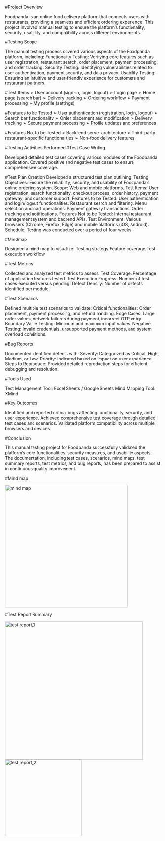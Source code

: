 #Project Overview

Foodpanda is an online food delivery platform that connects users with restaurants, providing a seamless and efficient ordering experience. This project involved manual testing to ensure the platform’s functionality, security, usability, and compatibility across different environments.


#Testing Scope

The manual testing process covered various aspects of the Foodpanda platform, including:
Functionality Testing: Verifying core features such as user registration, restaurant search, order placement, payment processing, and order tracking.
Security Testing: Identifying vulnerabilities related to user authentication, payment security, and data privacy.
Usability Testing: Ensuring an intuitive and user-friendly experience for customers and restaurant partners.

#Test Items
➢ User account (sign-in, login, logout)
➢ Login page
➢ Home page (search bar)
➢ Delivery tracking
➢ Ordering workflow
➢ Payment processing
➢ My profile (settings)

#Features to be Tested
➢ User authentication (registration, login, logout)
➢ Search bar functionality
➢ Order placement and modification
➢ Delivery tracking
➢ Secure payment processing
➢ Profile updates and preferences

#Features Not to be Tested
➢ Back-end server architecture
➢ Third-party restaurant-specific functionalities
➢ Non-food delivery features

#Testing Activities Performed
#Test Case Writing

Developed detailed test cases covering various modules of the Foodpanda application.
Covered positive and negative test cases to ensure comprehensive coverage.

#Test Plan Creation
Developed a structured test plan outlining:
Testing Objectives: Ensure the reliability, security, and usability of Foodpanda’s online ordering system.
Scope: Web and mobile platforms.
Test Items: User registration, search functionality, checkout process, order history, payment gateway, and customer support.
Features to be Tested:
User authentication and login/logout functionalities.
Restaurant search and filtering.
Menu selection and cart operations.
Payment gateway transactions.
Order tracking and notifications.
Features Not to be Tested: Internal restaurant management system and backend APIs.
Test Environment: Various browsers (Chrome, Firefox, Edge) and mobile platforms (iOS, Android).
Schedule: Testing was conducted over a period of four weeks.

#Mindmap

Designed a mind map to visualize:
Testing strategy
Feature coverage
Test execution workflow

#Test Metrics

Collected and analyzed test metrics to assess:
Test Coverage: Percentage of application features tested.
Test Execution Progress: Number of test cases executed versus pending.
Defect Density: Number of defects identified per module.

#Test Scenarios

Defined multiple test scenarios to validate:
Critical functionalities: Order placement, payment processing, and refund handling.
Edge Cases: Large order values, network failures during payment, incorrect OTP entry.
Boundary Value Testing: Minimum and maximum input values.
Negative Testing: Invalid credentials, unsupported payment methods, and system overload conditions.

#Bug Reports

Documented identified defects with:
Severity: Categorized as Critical, High, Medium, or Low.
Priority: Indicated based on impact on user experience.
Steps to Reproduce: Provided detailed reproduction steps for efficient debugging and resolution.

#Tools Used

Test Management Tool: Excel Sheets / Google Sheets
Mind Mapping Tool: XMind

#Key Outcomes

Identified and reported critical bugs affecting functionality, security, and user experience.
Achieved comprehensive test coverage through detailed test cases and scenarios.
Validated platform compatibility across multiple browsers and devices.

#Conclusion

This manual testing project for Foodpanda successfully validated the platform’s core functionalities, security measures, and usability aspects. The documentation, including test cases, scenarios, mind maps, test summary reports, test metrics, and bug reports, has been prepared to assist in continuous quality improvement.

#Mind map

<img width="397" alt="mind map" src="https://github.com/user-attachments/assets/6666de87-d179-4828-9c81-6135dd2096e4" />

#Test Report Summary

<img width="447" alt="test report_1" src="https://github.com/user-attachments/assets/cfeccad0-7c76-47f0-9cf9-5316d0df64ef" />
<img width="248" alt="test report_2" src="https://github.com/user-attachments/assets/80b95284-f63f-4cc5-b0ae-1d971a6dd744" />


